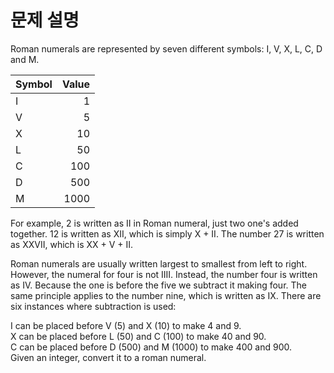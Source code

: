 # 문제 설명

Roman numerals are represented by seven different symbols: I, V, X, L, C, D and M.

|Symbol|Value|
|:--|--:|
|I|1|
|V|5|
|X|10|
|L|50|
|C|100|
|D|500|
|M|1000|

For example, 2 is written as II in Roman numeral, just two one's added together. 12 is written as XII, which is simply X + II. The number 27 is written as XXVII, which is XX + V + II.

Roman numerals are usually written largest to smallest from left to right. However, the numeral for four is not IIII. Instead, the number four is written as IV. Because the one is before the five we subtract it making four. The same principle applies to the number nine, which is written as IX. There are six instances where subtraction is used:

I can be placed before V (5) and X (10) to make 4 and 9.<br/>
X can be placed before L (50) and C (100) to make 40 and 90.<br/>
C can be placed before D (500) and M (1000) to make 400 and 900.<br/>
Given an integer, convert it to a roman numeral.<br/>

